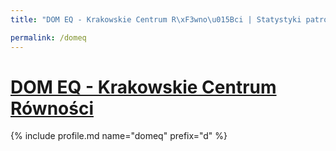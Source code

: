 ```yaml
---
title: "DOM EQ - Krakowskie Centrum R\xF3wno\u015Bci | Statystyki patronite.pl | Patromierz"

permalink: /domeq
---
```


# [DOM EQ - Krakowskie Centrum Równości](https://patronite.pl/domeq)

{% include profile.md name="domeq" prefix="d" %}

